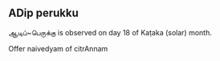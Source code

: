 ## ADip perukku

ஆடிப்~பெருக்கு is observed on day 18 of Kaṭaka (solar) month.

Offer naivedyam of citrAnnam

